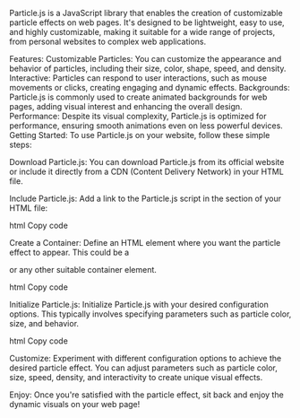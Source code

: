 Particle.js is a JavaScript library that enables the creation of customizable particle effects on web pages. It's designed to be lightweight, easy to use, and highly customizable, making it suitable for a wide range of projects, from personal websites to complex web applications.

Features:
Customizable Particles: You can customize the appearance and behavior of particles, including their size, color, shape, speed, and density.
Interactive: Particles can respond to user interactions, such as mouse movements or clicks, creating engaging and dynamic effects.
Backgrounds: Particle.js is commonly used to create animated backgrounds for web pages, adding visual interest and enhancing the overall design.
Performance: Despite its visual complexity, Particle.js is optimized for performance, ensuring smooth animations even on less powerful devices.
Getting Started:
To use Particle.js on your website, follow these simple steps:

Download Particle.js: You can download Particle.js from its official website or include it directly from a CDN (Content Delivery Network) in your HTML file.

Include Particle.js: Add a link to the Particle.js script in the <head> section of your HTML file:

html
Copy code
<script src="path/to/particle.js"></script>
Create a Container: Define an HTML element where you want the particle effect to appear. This could be a <div> or any other suitable container element.

html
Copy code
<div id="particles-js"></div>
Initialize Particle.js: Initialize Particle.js with your desired configuration options. This typically involves specifying parameters such as particle color, size, and behavior.

html
Copy code
<script>
  particlesJS("particles-js", {
    // Configuration options
  });
</script>
Customize: Experiment with different configuration options to achieve the desired particle effect. You can adjust parameters such as particle color, size, speed, density, and interactivity to create unique visual effects.

Enjoy: Once you're satisfied with the particle effect, sit back and enjoy the dynamic visuals on your web page!


